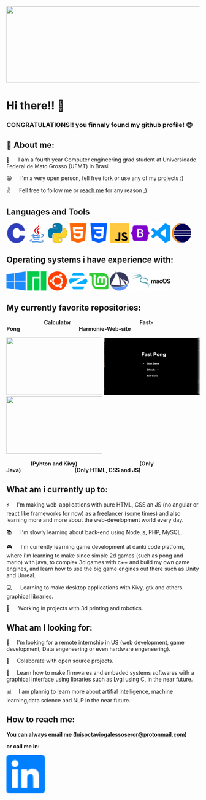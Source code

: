 <img src="githubProfile.gif" width="800" height="200">

# Hi there!! 👋

 ### CONGRATULATIONS!! you finnaly found my github profile! 😄


## :book: About me:

:school: &emsp; I am a fourth year Computer engineering grad student at Universidade Federal de Mato Grosso (UFMT) in Brasil.

:grin: &emsp; I'm a very open person, fell free fork or use any of my projects :)

:v: &emsp; Fell free to follow me or <a href="#reach_me">reach me</a> for any reason ;)

## Languages and Tools   
<p float="left">             
 
<img src="icons/c.svg" width="50" height="50">   

<img src="icons/java.svg" width="50" height="50">

<img src="icons/python.svg" width="50" height="50">

<img src="icons/html5.svg" width="50" height="50">

<img src="icons/css3.svg" width="50" height="50">

<img src="icons/javascript.svg" width="50" height="50">

<img src="icons/bootstrap.svg" width="50" height="50">

<img src="icons/visualstudiocode.svg" width="50" height="50">

<img src="icons/eclipseide.svg" width="50" height="50">

</p>


## Operating systems i have experience with: 

<p float="left">

<img src="icons/windows.svg" width="50" height="50"> 

<img src="icons/manjaro.svg" width="50" height="50">

<img src="icons/ubuntu.svg" width="50" height="50">

<img src="icons/zorin.svg" width="50" height="50">

<img src="icons/linuxmint.svg" width="50" height="50">

<img src="icons/solus.svg" width="50" height="50">

<img src="icons/kalilinux.svg" width="50" height="50">

<img src="icons/macos.svg" width="50" height="50">

<p>

## My currently favorite repositories:

&emsp;&emsp;&emsp;&emsp;&emsp;&emsp;&emsp;**Calculator** &emsp;&emsp;&emsp;&emsp;&emsp;&emsp;&emsp;&emsp;&emsp;&emsp;&emsp;&emsp;&ensp;**Fast-Pong**&emsp;&emsp;&emsp;&emsp;&emsp;&emsp;&emsp;&emsp;&emsp;&emsp;&emsp;**Harmonie-Web-site**

<p float="left">

<img src="calculator.gif" width="250" height="150"> 

<img src="Fast-Pong.gif" width="250" height="150">

<img src="harmonie6.gif" width="250" height="150">

<p>


&emsp;&emsp;&ensp;&emsp;&emsp;**(Pyhton and Kivy)** &emsp;&emsp;&emsp;&emsp;&emsp;&nbsp;&emsp;&emsp;&emsp;&emsp;&emsp;&emsp;**(Only Java)**&emsp;&emsp;&emsp;&emsp;&emsp;&emsp;&emsp;&emsp;&emsp;&emsp;**(Only HTML, CSS and JS)**

## What am i currently up to:

:zap: &emsp;I'm making web-applications with pure HTML, CSS an JS (no angular or react like frameworks for now) as a freelancer (some times) and also learning more and more about the web-development world every day.

:books: &emsp; I'm slowly learning about back-end using Node.js, PHP, MySQL.

:video_game: &emsp; I'm currently learning game development at danki code platform, where i'm learning to make since simple 2d games (such as pong and mario) with java, to complex 3d games with c++ and build my own game engines, and learn how to use the big game engines out there such as Unity and Unreal.

:computer: &emsp; Learning to make desktop applications with Kivy, gtk and others graphical libraries.

:rocket: &emsp; Working in projects with 3d printing and robotics.

<div id="reach_me">

## What am I looking for:

:pray: &emsp;I'm looking for a remote internship in US (web development, game development, Data engeneering or even hardware engeneering).

:metal: &emsp;Colaborate with open source projects.

:atm: &emsp;Learn how to make firmwares and embaded systems softwares with a graphical interface using libraries such as Lvgl using C, in the near future. 

:bar_chart: &emsp;I am plannig to learn more about artifial intelligence, machine learning,data science and NLP in the near future.  



## How to reach me:

**You can always email me (luisoctaviogalessoseror@protonmail.com)**
<p>

**or call me in:**
<p>

[<img src="icons/linkedin.svg" width="100" height="100">](https://www.linkedin.com/in/luisoctaviogs/) 

</div>

<!--
**LuisOctavioGSeror/LuisOctavioGSeror** is a ✨ _special_ ✨ repository because its `README.md` (this file) appears on your GitHub profile.

Here are some ideas to get you started:

- 🔭 I’m currently working on ...
- 🌱 I’m currently learning ...
- 👯 I’m looking to collaborate on ...
- 🤔 I’m looking for help with ...
- 💬 Ask me about ...
- 📫 How to reach me: ...
- 😄 Pronouns: ...
- ⚡ Fun fact: ...
-->
